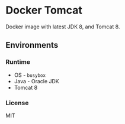 Docker Tomcat
=============

Docker image with latest JDK 8, and Tomcat 8.

## Environments

### Runtime
* OS - `busybox`
* Java - Oracle JDK
* Tomcat 8

### License
MIT
